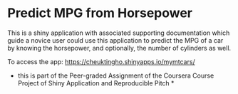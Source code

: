 # Predict MPG from Horsepower

This is a shiny application with associated supporting documentation which guide a novice user could use this application to predict the MPG of a car by knowing the horsepower, and optionally, the number of cylinders as well.

To access the app: https://cheuktingho.shinyapps.io/mymtcars/

* this is part of the Peer-graded Assignment of the Coursera Course Project of Shiny Application and Reproducible Pitch *